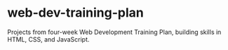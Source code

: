 # web-dev-training-plan
Projects from four-week Web Development Training Plan, building skills in HTML, CSS, and JavaScript.
